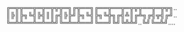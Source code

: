 ﻿#
╔═╦╦══╦═╦═╦╦╦═╗╔╦══╗╔══╦══╦═╦╦╦══╦═╦╦╗..
║╠║╠╗╚╣╠╣║║╔╣╠╠╝╠╗╚╣╠╗╚╬╗╔╣╩║╔╩╗╔╣╦╣╔╝..
╚═╩╩══╩═╩═╩╝╚═╩═╩══╝╚══╝╚╝╚╩╩╝..╚╝╚═╩╝....
